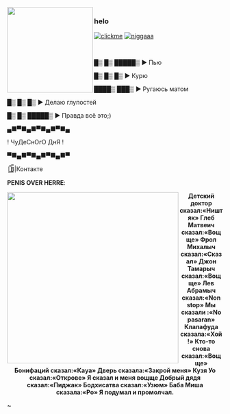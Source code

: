 <img align="left" src="https://i.imgur.com/8QouOya.png" width="200">

### helo

[![clickme](https://img.shields.io/badge/CLICK%20ME-blue)](https://gen1337.github.io/projects/2.html) [![niggaaa](https://img.shields.io/badge/NEVERLOSE.SS-8A2BE2)](https://gen1337.github.io/projects/nigga.html)

<br>

█▒ █▒ █████▒ ► Пью

█▒ █▒ █▒ ► Курю

████▒ ███▒ ► Ругаюсь матом

█▒ █▒ █▒ ► Делаю глупостей

█▒ █▒ █████▒ ► Правда всё это;)

▄■▀■▄■▀■▄■▀■▄

! ЧуДеСнОгО ДнЯ !

▀■▄■▀■▄■▀■▄■▀

|̳̿В̳̿|Контакте

**PENIS OVER HERRE**:

<img align="left" src="https://i.ytimg.com/vi/ZFQL1J5fMyA/oar2.jpg?sqp=-oaymwEiCNAFENAFSFqQAgHyq4qpAxEIARUAAAAAJQAAyEI9AICiQw==&rs=AOn4CLAoKqEGfjVDfaZmZCfjO9-i6Ymbeg" width="400">                                                                                                                                                                                                                                                                                                                                                                                                                                        

<center>
  
**Детский доктор сказал:«Ништяк»
Глеб Матвеич сказал:«Вощще»
Фрол Михалыч сказал:«Сказал»
Джон Тамарыч сказал:«Вощще»
Лев Абрамыч сказал:«Non stop»
Мы сказали :«No pasaran»
Клалафуда сказала:«Хой!»
Кто-то снова сказал:«Вощще»
Бонифаций сказал:«Каya»
Дверь сказала:«Закрой меня»
Кузя Уо сказал:«Открове»
Я сказал и меня вощще
Добрый дядя сказал:«Пиджак»
Бодхисатва сказал:«Узюм»
Баба Миша сказала:«Ро»
Я подумал и промолчал.**

</center>





**~**

